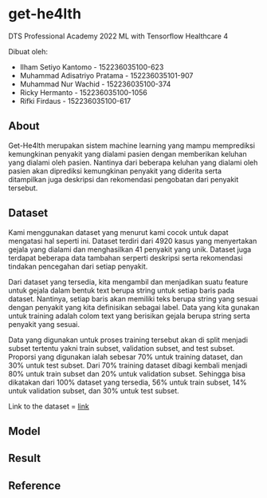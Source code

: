 # get-he4lth
DTS Professional Academy 2022 ML with Tensorflow Healthcare 4

Dibuat oleh:
- Ilham Setiyo Kantomo - 152236035100-623
- Muhammad Adisatriyo Pratama - 152236035101-907
- Muhammad Nur Wachid - 152236035100-374
- Ricky Hermanto - 152236035100-1056
- Rifki Firdaus - 152236035100-617

## About
Get-He4lth merupakan sistem machine learning yang mampu memprediksi kemungkinan penyakit yang dialami pasien dengan memberikan keluhan yang dialami oleh pasien. Nantinya dari beberapa keluhan yang dialami oleh pasien akan diprediksi kemungkinan penyakit yang diderita serta ditampilkan juga deskripsi dan rekomendasi pengobatan dari penyakit tersebut.

## Dataset
Kami menggunakan dataset yang menurut kami cocok untuk dapat mengatasi hal seperti ini. Dataset terdiri dari 4920 kasus yang menyertakan gejala yang dialami dan menghasilkan 41 penyakit yang unik. Dataset juga terdapat beberapa data tambahan serperti deskripsi serta rekomendasi tindakan pencegahan dari setiap penyakit.

Dari dataset yang tersedia, kita mengambil dan menjadikan suatu feature untuk gejala dalam bentuk text berupa string untuk setiap baris pada dataset. Nantinya, setiap baris akan memiliki teks berupa string yang sesuai dengan penyakit yang kita definisikan sebagai label. Data yang kita gunakan untuk training adalah colom text yang berisikan gejala berupa string serta penyakit yang sesuai.

Data yang digunakan untuk proses training tersebut akan di split menjadi subset tertentu yakni train subset, validation subset, and test subset. Proporsi yang digunakan ialah sebesar 70% untuk training dataset, dan 30% untuk test subset. Dari 70% training dataset dibagi kembali menjadi 80% untuk train subset dan 20% untuk validation subset. Sehingga bisa dikatakan dari 100% dataset yang tersedia, 56% untuk train subset, 14% untuk validation subset, dan 30% untuk test subset.

Link to the dataset = [link](https://www.kaggle.com/datasets/itachi9604/disease-symptom-description-dataset?select=dataset.csv)

## Model


## Result

## Reference
